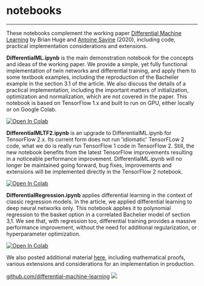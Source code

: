 # notebooks
---

These notebooks complement the working paper [Differential Machine Learning](https://arxiv.org/abs/2005.02347) by Brian Huge and [Antoine Savine](https://antoinesavine.com) (2020), including code, practical implementation considerations and extensions. 

**DifferentialML.ipynb** is the main demonstration notebook for the concepts and ideas of the working paper. We provide a simple, yet fully functional implementation of twin networks and differential training, and apply them to some textbook examples, including the reproduction of the Bachelier example in the section 3.1 of the article. We also discuss the details of a practical implementation, including the important matters of initialization, optimization and normalization, which are not covered in the paper. This notebook is based on TensorFlow 1.x and built to run on GPU, either locally or on Google Colab. 

<a href="https://colab.research.google.com/github/differential-machine-learning/notebooks/blob/master/DifferentialML.ipynb" target="_parent"><img src="https://colab.research.google.com/assets/colab-badge.svg" alt="Open In Colab"/></a>

**DifferentialMLTF2.ipynb** is an upgrade to DifferentialML.ipynb for TensorFlow 2.x. Its current form does not run 'idiomatic' TensorFLow 2 code, what we do is really run TensorFlow 1 code in TensorFlow 2. Still, the new notebook benefits from the latest TensorFlow improvements resulting in a noticeable performance improvement. DifferentialML.ipynb will no longer be maintained going forward, bug fixes, improvements and extensions will be implemented directly in the TensorFlow 2 notebook.

<a href="https://colab.research.google.com/github/differential-machine-learning/notebooks/blob/master/DifferentialML.ipynb" target="_parent"><img src="https://colab.research.google.com/assets/colab-badge.svg" alt="Open In Colab"/></a>

**DifferentialRegression.ipynb** applies differential learning in the context of classic regression models. In the article, we applied differential learning to deep neural networks only. This notebook applies it to polynomial regression to the basket option in a correlated Bachelier model of section 3,1. We see that, with regression too, differential training provides a massive performance improvement, without the need for additional regularization, or hyperparameter optimization. 

<a href="https://colab.research.google.com/github/differential-machine-learning/notebooks/blob/master/DifferentialRegression.ipynb" target="_parent"><img src="https://colab.research.google.com/assets/colab-badge.svg" alt="Open In Colab"/></a>
 
We also posted additional material [here](https://differential-machine-learning.github.io/appendices/), including mathematical proofs, various extensions and considerations for an implementation in production.
          
[github.com/differential-machine-learning](https://github.com/differential-machine-learning)
<img src="differential.png">
